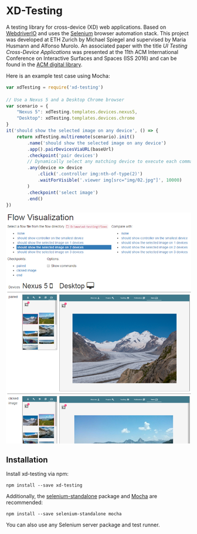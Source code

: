 # XD-Testing

A testing library for cross-device (XD) web applications.
Based on [WebdriverIO](http://webdriver.io/) and uses the [Selenium](http://www.seleniumhq.org/) browser automation stack.
This project was developed at ETH Zurich by Michael Spiegel and supervised by Maria Husmann and Alfonso Murolo.  An associated paper with the title *UI Testing Cross-Device Applications* was presented at the 11th ACM International Conference on Interactive Surfaces and Spaces (ISS 2016) and can be found in the [ACM digital library](http://dl.acm.org/authorize?N26860).

Here is an example test case using Mocha:

```javascript
var xdTesting = require('xd-testing')

// Use a Nexus 5 and a Desktop Chrome browser
var scenario = {
    "Nexus 5": xdTesting.templates.devices.nexus5,
    "Desktop": xdTesting.templates.devices.chrome
}
it('should show the selected image on any device', () => {
    return xdTesting.multiremote(scenario).init()
        .name('should show the selected image on any device')
        .app().pairDevicesViaURL(baseUrl)
        .checkpoint('pair devices')
        // Dynamically select any matching device to execute each command
        .any(device => device
            .click('.controller img:nth-of-type(2)')
            .waitForVisible('.viewer img[src="img/02.jpg"]', 10000)
        )
        .checkpoint('select image')
        .end()
})
```

![Screenshot](screenshot.png)

## Installation

Install xd-testing via npm:

    npm install --save xd-testing

Additionally, the [selenium-standalone](https://www.npmjs.com/package/selenium-standalone) package and [Mocha](https://mochajs.org/) are recommended:

    npm install --save selenium-standalone mocha

You can also use any Selenium server package and test runner.

